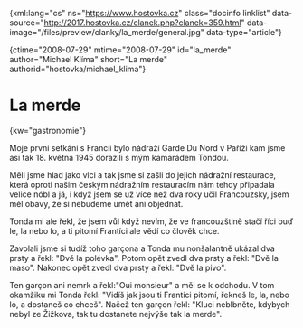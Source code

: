
{xml:lang="cs" ns="https://www.hostovka.cz" class="docinfo linklist" data-source="http://2017.hostovka.cz/clanek.php?clanek=359.html" data-image="/files/preview/clanky/la_merde/general.jpg" data-type="article"}

{ctime="2008-07-29" mtime="2008-07-29" id="la\_merde" author="Michael Klíma" short="La merde" authorid="hostovka/michael\_klima"}

# La merde

<!-- generated attribute kw by user_udpatekw.sh on 2020-04-21, do not edit -->

{kw="gastronomie"}

Moje první setkání s Francii bylo nádraží Garde Du Nord v Paříži kam jsme asi tak 18. května 1945 dorazili s mým kamarádem Tondou.

Měli jsme hlad jako vlci a tak jsme si zašli do jejich nádražní restaurace, která oproti našim českým nádražním restauracím nám tehdy připadala velice nóbl a já, i když jsem se už více než dva roky učil Francouzsky, jsem měl obavy, že si nebudeme umět ani objednat.

Tonda mi ale řekl, že jsem vůl když nevím, že ve francouzštině stačí říci buď le, la nebo lo, a ti pitomí Frantíci ale vědí co člověk chce.

Zavolali jsme si tudíž toho garçona a Tonda mu nonšalantně ukázal dva prsty a řekl: "Dvě la polévka". Potom opět zvedl dva prsty a řekl: "Dvě la maso". Nakonec opět zvedl dva prsty a řekl: "Dvě la pivo".

Ten garçon ani nemrk a řekl:"Oui monsieur" a měl se k odchodu. V tom okamžiku mi Tonda řekl: "Vidíš jak jsou ti Frantici pitomí, řekneš le, la, nebo lo, a dostaneš co chceš". Načež ten garçon řekl: "Kluci neblbněte, kdybych nebyl ze Žižkova, tak tu dostanete nejvýše tak la merde".

